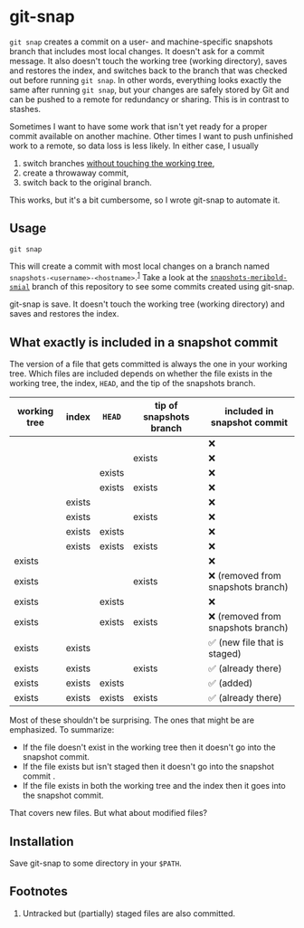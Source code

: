 # git-snap

`git snap` creates a commit on a user- and machine-specific snapshots branch that includes
most local changes.  It doesn't ask for a commit message.  It also doesn't touch the
working tree (working directory), saves and restores the index, and switches back to the
branch that was checked out before running `git snap`.  In other words, everything looks
exactly the same after running `git snap`, but your changes are safely stored by Git and
can be pushed to a remote for redundancy or sharing.  This is in contrast to stashes.

Sometimes I want to have some work that isn't yet ready for a proper commit available on
another machine.  Other times I want to push unfinished work to a remote, so data loss is
less likely.  In either case, I usually

1.  switch branches [without touching the working tree][1],
2.  create a throwaway commit,
3.  switch back to the original branch.

This works, but it's a bit cumbersome, so I wrote git-snap to automate it.

## Usage

    git snap

This will create a commit with most local changes on a branch named
`snapshots-<username>-<hostname>`.<sup>[1](#user-content-footnote-1)</sup>  Take a look at
the [`snapshots-meribold-smial`][3] branch of this repository to see some commits created
using git-snap.

git-snap is save.  It doesn't touch the working tree (working directory) and saves and
restores the index.

## What exactly is included in a snapshot commit

The version of a file that gets committed is always the one in your working tree.  Which
files are included depends on whether the file exists in the working tree, the index,
`HEAD`, and the tip of the snapshots branch.

| working tree | index  | `HEAD` | tip of snapshots branch | included in snapshot commit        |
|--------------|--------|--------|-------------------------|------------------------------------|
|              |        |        |                         | ❌                                 |
|              |        |        | exists                  | ❌                                 |
|              |        | exists |                         | ❌                                 |
|              |        | exists | exists                  | ❌                                 |
|              | exists |        |                         | ❌                                 |
|              | exists |        | exists                  | ❌                                 |
|              | exists | exists |                         | ❌                                 |
|              | exists | exists | exists                  | ❌                                 |
| exists       |        |        |                         | ❌                                 |
| exists       |        |        | exists                  | ❌ (removed from snapshots branch) |
| exists       |        | exists |                         | ❌                                 |
| exists       |        | exists | exists                  | ❌ (removed from snapshots branch) |
| exists       | exists |        |                         | ✅ (new file that is staged)       |
| exists       | exists |        | exists                  | ✅ (already there)                 |
| exists       | exists | exists |                         | ✅ (added)                         |
| exists       | exists | exists | exists                  | ✅ (already there)                 |

Most of these shouldn't be surprising.  The ones that might be are emphasized.  To
summarize:

*   If the file doesn't exist in the working tree then it doesn't go into the snapshot
    commit.
*   If the file exists but isn't staged then it doesn't go into the snapshot commit .
*   If the file exists in both the working tree and the index then it goes into the
    snapshot commit.

That covers new files.  But what about modified files?

## Installation

Save git-snap to some directory in your `$PATH`.

## Footnotes

<ol>
<li id="footnote-1">
Untracked but (partially) staged files are also committed.
</li>
</ol>

[1]: https://stackoverflow.com/q/6070179
     "Switching branches without touching the working tree?"
[2]: https://git-scm.com/book/en/v2/Git-Tools-Reset-Demystified#_the_index
     "Git Tools - Reset Demystified - Pro Git"
[3]: https://github.com/meribold/git-snap/commits/snapshots-meribold-smial
